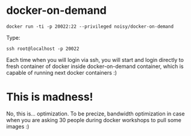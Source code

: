 # docker-on-demand

    docker run -ti -p 20022:22 --privileged noisy/docker-on-demand

  Type:

    ssh root@localhost -p 20022

  Each time when you will login via ssh, you will start and login directly to fresh container of docker inside docker-on-demand container, which is capable of running next docker containers :)
  
# This is madness!

No, this is... optimization. To be precize, bandwidth optimization in case when you are asking 30 people during docker workshops to pull some images :)
